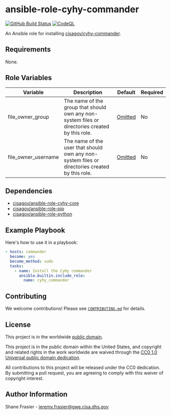 # ansible-role-cyhy-commander #

[![GitHub Build Status](https://github.com/cisagov/ansible-role-cyhy-commander/workflows/build/badge.svg)](https://github.com/cisagov/ansible-role-cyhy-commander/actions)
[![CodeQL](https://github.com/cisagov/ansible-role-cyhy-commander/workflows/CodeQL/badge.svg)](https://github.com/cisagov/ansible-role-cyhy-commander/actions/workflows/codeql-analysis.yml)

An Ansible role for installing
[cisagov/cyhy-commander](https://github.com/cisagov/cyhy-commander).

## Requirements ##

None.

## Role Variables ##

| Variable | Description | Default | Required |
|----------|-------------|---------|----------|
| file_owner_group | The name of the group that should own any non-system files or directories created by this role. | [Omitted](https://docs.ansible.com/ansible/latest/user_guide/playbooks_filters.html#making-variables-optional) | No |
| file_owner_username | The name of the user that should own any non-system files or directories created by this role. | [Omitted](https://docs.ansible.com/ansible/latest/user_guide/playbooks_filters.html#making-variables-optional) | No |

## Dependencies ##

- [cisagov/ansible-role-cyhy-core](https://github.com/cisagov/ansible-role-cyhy-core)
- [cisagov/ansible-role-pip](https://github.com/cisagov/ansible-role-pip)
- [cisagov/ansible-role-python](https://github.com/cisagov/ansible-role-python)

## Example Playbook ##

Here's how to use it in a playbook:

```yaml
- hosts: commander
  become: yes
  become_method: sudo
  tasks:
    - name: Install the CyHy commander
      ansible.builtin.include_role:
        name: cyhy_commander
```

## Contributing ##

We welcome contributions!  Please see [`CONTRIBUTING.md`](CONTRIBUTING.md) for
details.

## License ##

This project is in the worldwide [public domain](LICENSE).

This project is in the public domain within the United States, and
copyright and related rights in the work worldwide are waived through
the [CC0 1.0 Universal public domain
dedication](https://creativecommons.org/publicdomain/zero/1.0/).

All contributions to this project will be released under the CC0
dedication. By submitting a pull request, you are agreeing to comply
with this waiver of copyright interest.

## Author Information ##

Shane Frasier - <jeremy.frasier@gwe.cisa.dhs.gov>
